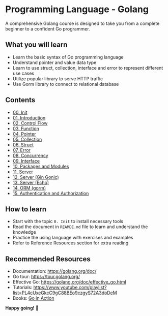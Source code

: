 # Programming Language - Golang
A comprehensive Golang course is designed to take you from a complete beginner to a confident Go programmer.

## What you will learn
- Learn the basic syntax of Go programming language
- Understand pointer and value data type
- Learn to use struct, collection, interface and error to represent different use cases
- Utilize popular library to serve HTTP traffic
- Use Gorm library to connect to relational database

## Contents
- [00. Init](./00.%20Init)
- [01. Introduction](./01.%20Introduction)
- [02. Control Flow](./02.%20Control%20Flow)
- [03. Function](./03.%20Function)
- [04. Pointer](./04.%20Pointer)
- [05. Collection](./05.%20Collection)
- [06. Struct](./06.%20Struct)
- [07. Error](./07.%20Error)
- [08. Concurrency](./08.%20Concurency)
- [09. Interface](./09.%20Interface)
- [10. Packages and Modules](./10.%20Packages%20and%20Modules)
- [11. Server](./11.%20Server)
- [12. Server (Gin Gonic)](./12.%20Server%20(Gin%20Gonic))
- [13. Server (Echo)](./13.%20Server%20(Echo))
- [14. ORM (gorm)](./14.%20ORM%20(gorm))
- [15. Authentication and Authorization](./15.%20Authentication%20and%20Authorization)

## How to learn
- Start with the topic `0. Init` to install necessary tools
- Read the document in `REAMDE.md` file to learn and understand the knowledge
- Practice the using language with exercises and examples
- Refer to Reference Resources section for extra reading

## Recommended Resources
- Documentation: https://golang.org/doc/
- Go tour: https://tour.golang.org/
- Effective Go: https://golang.org/doc/effective_go.html
- Tutorials: https://www.youtube.com/playlist?list=PL4cUxeGkcC9gC88BEo9czgyS72A3doDeM
- Books: [Go in Action](https://www.manning.com/books/go-in-action)
      
**Happy going!** 🚀